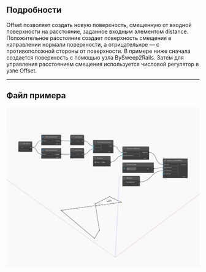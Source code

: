## Подробности
Offset позволяет создать новую поверхность, смещенную от входной поверхности на расстояние, заданное входным элементом distance. Положительное расстояние создает поверхность смещения в направлении нормали поверхности, а отрицательное — с противоположной стороны от поверхности. В примере ниже сначала создается поверхность с помощью узла BySweep2Rails. Затем для управления расстоянием смещения используется числовой регулятор в узле Offset.
___
## Файл примера

![Offset](./Autodesk.DesignScript.Geometry.Curve.Offset_img.jpg)

